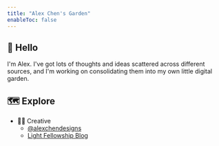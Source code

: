 ```yaml
---
title: "Alex Chen's Garden"
enableToc: false
---
```

## 👋 Hello

I'm Alex. I've got lots of thoughts and ideas scattered across different sources, and I'm working on consolidating them into my own little digital garden.

## 🗺 Explore
- 🧑‍🎨 Creative 
	- [@alexchendesigns](notes/@alexchendesigns.md)
	- [Light Fellowship Blog](notes/Light%20Fellowship%20Blog.md)